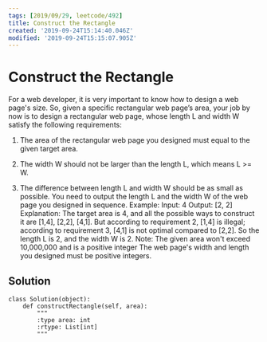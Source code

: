 ```yaml
---
tags: [2019/09/29, leetcode/492]
title: Construct the Rectangle
created: '2019-09-24T15:14:40.046Z'
modified: '2019-09-24T15:15:07.905Z'
---
```


# Construct the Rectangle

For a web developer, it is very important to know how to design a web page's size. So, given a specific rectangular web page’s area, your job by now is to design a rectangular web page, whose length L and width W satisfy the following requirements:

1. The area of the rectangular web page you designed must equal to the given target area.

2. The width W should not be larger than the length L, which means L >= W.

3. The difference between length L and width W should be as small as possible.
You need to output the length L and the width W of the web page you designed in sequence.
Example:
Input: 4
Output: [2, 2]
Explanation: The target area is 4, and all the possible ways to construct it are [1,4], [2,2], [4,1]. 
But according to requirement 2, [1,4] is illegal; according to requirement 3,  [4,1] is not optimal compared to [2,2]. So the length L is 2, and the width W is 2.
Note:
The given area won't exceed 10,000,000 and is a positive integer
The web page's width and length you designed must be positive integers.

## Solution

```
class Solution(object):
    def constructRectangle(self, area):
        """
        :type area: int
        :rtype: List[int]
        """
        
```
